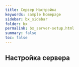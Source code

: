 ```yaml
---
title: Сервер Настройка
keywords: sample homepage
sidebar: bx_sidebar
folder: bx
permalink: bx_server-setup.html
summary: false
toc: false
---
```


## Настройка сервера

